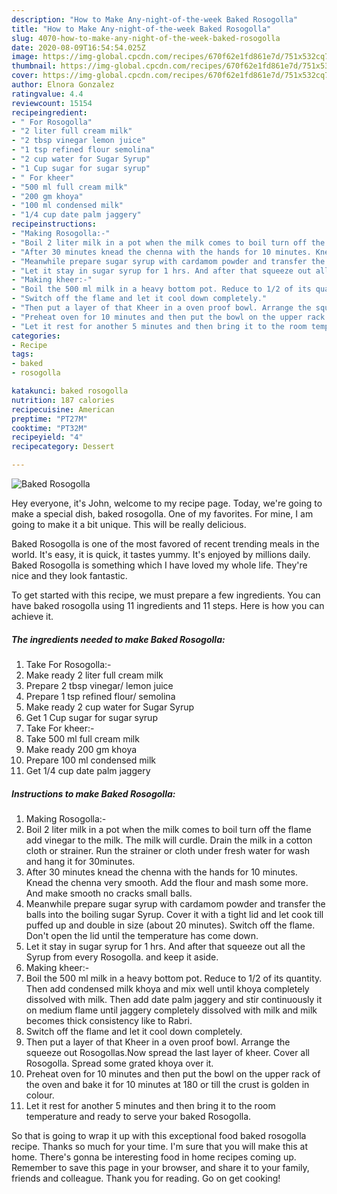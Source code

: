 ```yaml
---
description: "How to Make Any-night-of-the-week Baked Rosogolla"
title: "How to Make Any-night-of-the-week Baked Rosogolla"
slug: 4070-how-to-make-any-night-of-the-week-baked-rosogolla
date: 2020-08-09T16:54:54.025Z
image: https://img-global.cpcdn.com/recipes/670f62e1fd861e7d/751x532cq70/baked-rosogolla-recipe-main-photo.jpg
thumbnail: https://img-global.cpcdn.com/recipes/670f62e1fd861e7d/751x532cq70/baked-rosogolla-recipe-main-photo.jpg
cover: https://img-global.cpcdn.com/recipes/670f62e1fd861e7d/751x532cq70/baked-rosogolla-recipe-main-photo.jpg
author: Elnora Gonzalez
ratingvalue: 4.4
reviewcount: 15154
recipeingredient:
- " For Rosogolla"
- "2 liter full cream milk"
- "2 tbsp vinegar lemon juice"
- "1 tsp refined flour semolina"
- "2 cup water for Sugar Syrup"
- "1 Cup sugar for sugar syrup"
- " For kheer"
- "500 ml full cream milk"
- "200 gm khoya"
- "100 ml condensed milk"
- "1/4 cup date palm jaggery"
recipeinstructions:
- "Making Rosogolla:-"
- "Boil 2 liter milk in a pot when the milk comes to boil turn off the flame add vinegar to the milk. The milk will curdle. Drain the milk in a cotton cloth or strainer. Run the strainer or cloth under fresh water for wash and hang it for 30minutes."
- "After 30 minutes knead the chenna with the hands for 10 minutes. Knead the chenna very smooth. Add the flour and mash some more. And make smooth no cracks small balls."
- "Meanwhile prepare sugar syrup with cardamom powder and transfer the balls into the boiling sugar Syrup. Cover it with a tight lid and let cook till puffed up and double in size (about 20 minutes). Switch off the flame. Don&#39;t open the lid until the temperature has come down."
- "Let it stay in sugar syrup for 1 hrs. And after that squeeze out all the Syrup from every Rosogolla. and keep it aside."
- "Making kheer:-"
- "Boil the 500 ml milk in a heavy bottom pot. Reduce to 1/2 of its quantity. Then add condensed milk khoya and mix well until khoya completely dissolved with milk. Then add date palm jaggery and stir continuously it on medium flame until jaggery completely dissolved with milk and milk becomes thick consistency like to Rabri."
- "Switch off the flame and let it cool down completely."
- "Then put a layer of that Kheer in a oven proof bowl. Arrange the squeeze out Rosogollas.Now spread the last layer of kheer. Cover all Rosogolla. Spread some grated khoya over it."
- "Preheat oven for 10 minutes and then put the bowl on the upper rack of the oven and bake it for 10 minutes at 180 or till the crust is golden in colour."
- "Let it rest for another 5 minutes and then bring it to the room temperature and ready to serve your baked Rosogolla."
categories:
- Recipe
tags:
- baked
- rosogolla

katakunci: baked rosogolla 
nutrition: 187 calories
recipecuisine: American
preptime: "PT27M"
cooktime: "PT32M"
recipeyield: "4"
recipecategory: Dessert

---
```



![Baked Rosogolla](https://img-global.cpcdn.com/recipes/670f62e1fd861e7d/751x532cq70/baked-rosogolla-recipe-main-photo.jpg)

Hey everyone, it's John, welcome to my recipe page. Today, we're going to make a special dish, baked rosogolla. One of my favorites. For mine, I am going to make it a bit unique. This will be really delicious.

Baked Rosogolla is one of the most favored of recent trending meals in the world. It's easy, it is quick, it tastes yummy. It's enjoyed by millions daily. Baked Rosogolla is something which I have loved my whole life. They're nice and they look fantastic.




To get started with this recipe, we must prepare a few ingredients. You can have baked rosogolla using 11 ingredients and 11 steps. Here is how you can achieve it.

<!--inarticleads1-->

##### The ingredients needed to make Baked Rosogolla:

1. Take  For Rosogolla:-
1. Make ready 2 liter full cream milk
1. Prepare 2 tbsp vinegar/ lemon juice
1. Prepare 1 tsp refined flour/ semolina
1. Make ready 2 cup water for Sugar Syrup
1. Get 1 Cup sugar for sugar syrup
1. Take  For kheer:-
1. Take 500 ml full cream milk
1. Make ready 200 gm khoya
1. Prepare 100 ml condensed milk
1. Get 1/4 cup date palm jaggery




<!--inarticleads2-->

##### Instructions to make Baked Rosogolla:

1. Making Rosogolla:-
1. Boil 2 liter milk in a pot when the milk comes to boil turn off the flame add vinegar to the milk. The milk will curdle. Drain the milk in a cotton cloth or strainer. Run the strainer or cloth under fresh water for wash and hang it for 30minutes.
1. After 30 minutes knead the chenna with the hands for 10 minutes. Knead the chenna very smooth. Add the flour and mash some more. And make smooth no cracks small balls.
1. Meanwhile prepare sugar syrup with cardamom powder and transfer the balls into the boiling sugar Syrup. Cover it with a tight lid and let cook till puffed up and double in size (about 20 minutes). Switch off the flame. Don&#39;t open the lid until the temperature has come down.
1. Let it stay in sugar syrup for 1 hrs. And after that squeeze out all the Syrup from every Rosogolla. and keep it aside.
1. Making kheer:-
1. Boil the 500 ml milk in a heavy bottom pot. Reduce to 1/2 of its quantity. Then add condensed milk khoya and mix well until khoya completely dissolved with milk. Then add date palm jaggery and stir continuously it on medium flame until jaggery completely dissolved with milk and milk becomes thick consistency like to Rabri.
1. Switch off the flame and let it cool down completely.
1. Then put a layer of that Kheer in a oven proof bowl. Arrange the squeeze out Rosogollas.Now spread the last layer of kheer. Cover all Rosogolla. Spread some grated khoya over it.
1. Preheat oven for 10 minutes and then put the bowl on the upper rack of the oven and bake it for 10 minutes at 180 or till the crust is golden in colour.
1. Let it rest for another 5 minutes and then bring it to the room temperature and ready to serve your baked Rosogolla.




So that is going to wrap it up with this exceptional food baked rosogolla recipe. Thanks so much for your time. I'm sure that you will make this at home. There's gonna be interesting food in home recipes coming up. Remember to save this page in your browser, and share it to your family, friends and colleague. Thank you for reading. Go on get cooking!
